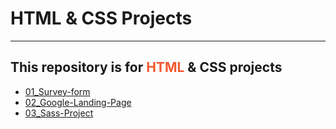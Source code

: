 <h1>HTML & CSS Projects</h1>
<hr />
<h2>This repository is for <span style="color:rgba(241,89,49,255) ;">HTML</span> & CSS projects</h2>
<ul>
  <li>
    <a
      href="https://github.com/muhammedvuslat/Projects/tree/master/01-Survey-form"
      >01_Survey-form</a
    >
  </li>
  <li>
    <a
      href="https://github.com/muhammedvuslat/Projects/tree/master/02_Google-Landing-Page"
      >02_Google-Landing-Page</a
    >
  </li>
  <li>
    <a
      href="https://github.com/muhammedvuslat/Projects/tree/master/03_Sass-Project"
      >03_Sass-Project</a
    >
  </li>
</ul>

